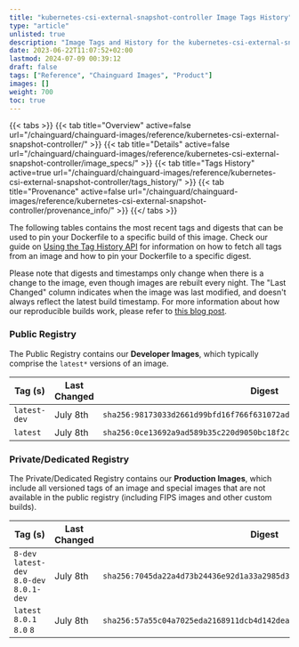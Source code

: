 ```yaml
---
title: "kubernetes-csi-external-snapshot-controller Image Tags History"
type: "article"
unlisted: true
description: "Image Tags and History for the kubernetes-csi-external-snapshot-controller Chainguard Image"
date: 2023-06-22T11:07:52+02:00
lastmod: 2024-07-09 00:39:12
draft: false
tags: ["Reference", "Chainguard Images", "Product"]
images: []
weight: 700
toc: true
---
```


{{< tabs >}}
{{< tab title="Overview" active=false url="/chainguard/chainguard-images/reference/kubernetes-csi-external-snapshot-controller/" >}}
{{< tab title="Details" active=false url="/chainguard/chainguard-images/reference/kubernetes-csi-external-snapshot-controller/image_specs/" >}}
{{< tab title="Tags History" active=true url="/chainguard/chainguard-images/reference/kubernetes-csi-external-snapshot-controller/tags_history/" >}}
{{< tab title="Provenance" active=false url="/chainguard/chainguard-images/reference/kubernetes-csi-external-snapshot-controller/provenance_info/" >}}
{{</ tabs >}}

The following tables contains the most recent tags and digests that can be used to pin your Dockerfile to a specific build of this image. Check our guide on [Using the Tag History API](/chainguard/chainguard-images/using-the-tag-history-api/) for information on how to fetch all tags from an image and how to pin your Dockerfile to a specific digest.

Please note that digests and timestamps only change when there is a change to the image, even though images are rebuilt every night. The "Last Changed" column indicates when the image was last modified, and doesn't always reflect the latest build timestamp. For more information about how our reproducible builds work, please refer to [this blog post](https://www.chainguard.dev/unchained/reproducing-chainguards-reproducible-image-builds).

### Public Registry
The Public Registry contains our **Developer Images**, which typically comprise the `latest*` versions of an image.

| Tag (s)       | Last Changed | Digest                                                                    |
|---------------|--------------|---------------------------------------------------------------------------|
|  `latest-dev` | July 8th     | `sha256:98173033d2661d99bfd16f766f631072ad4929fba9e246ec8ccce1909c8bda9e` |
|  `latest`     | July 8th     | `sha256:0ce13692a9ad589b35c220d9050bc18f2c0e7b72ec009cd9b374beedc3d8ca55` |


### Private/Dedicated Registry
The Private/Dedicated Registry contains our **Production Images**, which include all versioned tags of an image and special images that are not available in the public registry (including FIPS images and other custom builds).

| Tag (s)                                     | Last Changed | Digest                                                                    |
|---------------------------------------------|--------------|---------------------------------------------------------------------------|
|  `8-dev` `latest-dev` `8.0-dev` `8.0.1-dev` | July 8th     | `sha256:7045da22a4d73b24436e92d1a33a2985d32d9e8b35b6510017ea98145c96eba4` |
|  `latest` `8.0.1` `8.0` `8`                 | July 8th     | `sha256:57a55c04a7025eda2168911dcb4d142deab0cf906473c6ce7a442cd6acc9d250` |

